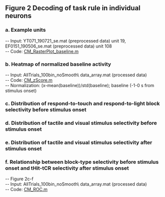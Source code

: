 ## Figure 2 Decoding of task rule in individual neurons
### a.	Example units
  -- Input:  YT071_190721_se.mat (preprocessed data) unit 19, EF0151_190506_se.mat (preprocessed data) unit 108\
  -- Code: [CM_RasterPlot_baseline.m](CM_RasterPlot_baseline.m)
### b.	Heatmap of normalized baseline activity
  -- Input: AllTrials_100bin_noSmooth\ data_array.mat (processed data)\
  -- Code: [CM_zScore.m](CM_zScore.m)\
  -- Normalization: (x-mean(baseline))/std(baseline); baseline (-1-0 s from stimulus onset)
### c.	Distribution of respond-to-touch and respond-to-light block selectivity before stimulus onset
### d.	Distribution of tactile and visual stimulus selectivity before stimulus onset
### e.	Distribution of tactile and visual stimulus selectivity after stimulus onset
### f.	Relationship between block-type selectivity before stimulus onset and tHit-tCR selectivity after stimulus onset
  -- Figure 2c-f\
  -- Input: AllTrials_100bin_noSmooth\ data_array.mat (processed data)\
  -- Code: [CM_ROC.m](CM_ROC.m)
